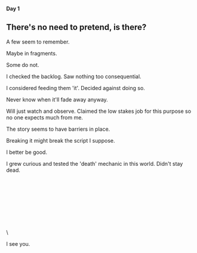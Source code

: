 <!-- title: Shiori's Journal Entry: Day 1 -->

**Day 1**

## There's no need to pretend, is there?

A few seem to remember.

Maybe in fragments.

Some do not.

I checked the backlog. Saw nothing too consequential.

I considered feeding them 'it'. Decided against doing so.

Never know when it'll fade away anyway.

Will just watch and observe. Claimed the low stakes job for this purpose so no one expects much from me.

The story seems to have barriers in place.

Breaking it might break the script I suppose.

I better be good.

I grew curious and tested the 'death' mechanic in this world.
Didn't stay dead.

\
\
\
\
\
\
\
\
\

I see you.
